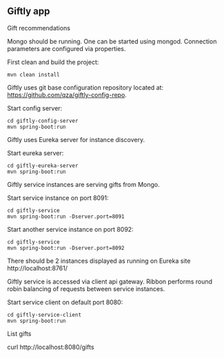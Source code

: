 Giftly app
-

Gift recommendations

Mongo should be running. One can be started using mongod. Connection parameters are configured via properties.

First clean and build the project:

```
mvn clean install
```

Giftly uses git base configuration repository located at: https://github.com/qza/giftly-config-repo.

Start config server:

```
cd giftly-config-server
mvn spring-boot:run
```

Giftly uses Eureka server for instance discovery.

Start eureka server:

```
cd giftly-eureka-server
mvn spring-boot:run
```

Giftly service instances are serving gifts from Mongo.

Start service instance on port 8091:

```
cd giftly-service
mvn spring-boot:run -Dserver.port=8091
```

Start another service instance on port 8092:

```
cd giftly-service
mvn spring-boot:run -Dserver.port=8092
```

There should be 2 instances displayed as running on Eureka site http://localhost:8761/

Giftly service is accessed via client api gateway. Ribbon performs round robin balancing of requests between service instances.

Start service client on default port 8080:

```
cd giftly-service-client
mvn spring-boot:run
```

List gifts

curl http://localhost:8080/gifts